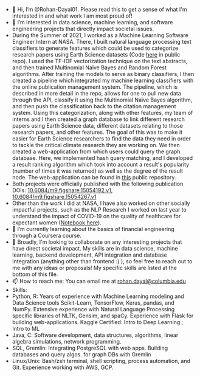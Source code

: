 - 👋 Hi, I’m @Rohan-Dayal01. Please read this to get a sense of what I'm interested in and what work I am most proud of!
- 👀 I’m interested in data science, machine learning, and software engineering projects that directly impact societal issues. 
- During the Summer of 2021, I worked as a Machine Learning Software Engineer Intern at NASA. There, I built natural language processing text classifiers to generate features which could be used to categorize research papers using Earth Science datasets (Code [here](https://git.earthdata.nasa.gov/projects/GDRMS/repos/ges-disc-reference-management-system/browse/paper_classification?at=summer2021) in public repo). I used the TF-IDF vectorization technique on the text abstracts, and then trained Multinomial Naïve Bayes and Random Forest algorithms. After training the models to serve as binary classifiers, I then created a pipeline which integrated my machine learning classifiers with the online publication management system. The pipeline, which is described in more detail in the repo, allows for one to pull new data through the API, classify it using the Multinomial Naïve Bayes algorithm, and then push the classification back to the citation management system.
Using this categorization, along with other features, my team of interns and I then created a graph database to link different research papers using Earth Science data, different datasets relating to those research papers, and other features. The goal of this was to make it easier for Earth Science researchers to find the data they need in order to tackle the critical climate research they are working on. We then created a web-application from which users could query the graph database. Here, we implemented hash query matching, and I developed a result ranking algorithm which took into account a result's popularity (number of times it was returned) as well as the degree of the result node. The web-application can be found in [this](https://git.earthdata.nasa.gov/projects/GDRMS/repos/ges-disc-reference-management-system/browse/searchWebApp/flaskr?at=summer2021) public repository.
- Both projects were officially published with the following publication DOIs: [10.6084/m9.figshare.15054192.v1](https://esip.figshare.com/articles/poster/Automated_classification_of_scientific_publications_linked_to_GES_DISC_datasets/15054192/1), [10.6084/m9.figshare.15054267.v1](https://esip.figshare.com/articles/poster/Creating_a_knowledge_graph_to_connect_scientific_publications_and_datasets_for_improving_discovery_of_GES_DISC_s_data_and_services/15054267/1)
- Other than the work I did at NASA, I have also worked on other socially impactful projects, such as the NLP Research I worked on last year to understand the impact of COVID-19 on the quality of healthcare for expectant women ([Notebook here](https://github.com/Rohan-Dayal01/COVIDNursingNLPAnalysis)). 
- 🌱 I’m currently learning about the basics of financial engineering through a Coursera course.
- 💞️ Broadly, I'm looking to collaborate on any interesting projects that have direct societal impact. My skills are in data science, machine learning, backend development, API integration and database integration (anything other than frontend :) ), so feel free to reach out to me with any ideas or proposals! My specific skills are listed at the bottom of this file.
- 📫 How to reach me: You can email me at rohan.dayal@columbia.edu
- Skills:
- Python, R: Years of experience with Machine Learning modeling and Data Science tools Scikit-Learn, TensorFlow, Keras, pandas, and NumPy. Extensive experience with Natural Language Processing specific libraries of NLTK, Gensim, and spaCy. Experience with Flask for building web-applications. Kaggle Certified: Intro to Deep Learning ; Intro to ML 
- Java, C: Software development, data structures, algorithms, linear algebra simulations, network programming.
- SQL, Gremlin: Integrating PostgreSQL with web apps. Building databases and query algos. for graph DBs with Gremlin 
- Linux/Unix: Bash/zsh terminal, shell scripting, process automation, and Git. Experience working with AWS, GCP.

<!---
Rohan-Dayal01/Rohan-Dayal01 is a ✨ special ✨ repository because its `README.md` (this file) appears on your GitHub profile.
You can click the Preview link to take a look at your changes.
--->
